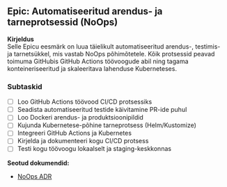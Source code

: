 ## Epic: Automatiseeritud arendus- ja tarneprotsessid (NoOps)

**Kirjeldus**  
Selle Epicu eesmärk on luua täielikult automatiseeritud arendus-, testimis- ja tarnetsükkel, mis vastab NoOps põhimõtetele. Kõik protsessid peavad toimuma GitHubis GitHub Actions töövoogude abil ning tagama konteineriseeritud ja skaleeritava lahenduse Kuberneteses.

### Subtaskid

- [ ] Loo GitHub Actions töövood CI/CD protsessiks
- [ ] Seadista automatiseeritud testide käivitamine PR-ide puhul
- [ ] Loo Dockeri arendus- ja produktsioonipildid
- [ ] Kujunda Kubernetese-põhine tarneprotsess (Helm/Kustomize)
- [ ] Integreeri GitHub Actions ja Kubernetes
- [ ] Kirjelda ja dokumenteeri kogu CI/CD protsess
- [ ] Testi kogu töövoogu lokaalselt ja staging-keskkonnas

**Seotud dokumendid:**
- [NoOps ADR](https://github.com/buerokratt/Buerokratt-onboarding/tree/main/Architectural-Decision-Records-ADR/CentOps)
